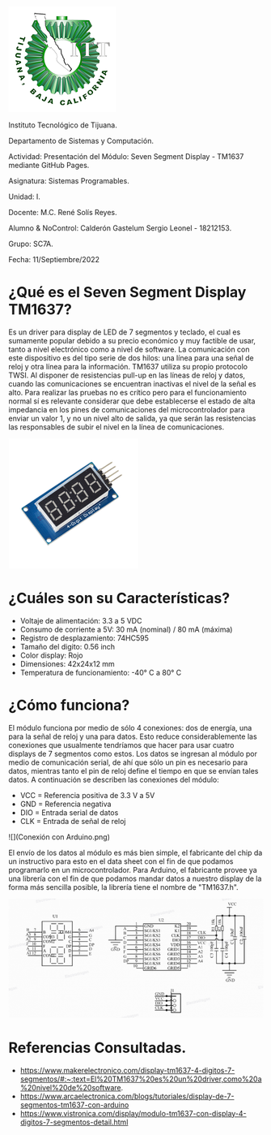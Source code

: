 ![](Logo.png)

Instituto Tecnológico de Tijuana.

Departamento de Sistemas y Computación.

Actividad: Presentación del Módulo: Seven Segment Display - TM1637 mediante GitHub Pages.

Asignatura: Sistemas Programables.

Unidad: I.

Docente: M.C. René Solís Reyes.

Alumno & NoControl: Calderón Gastelum Sergio Leonel - 18212153.

Grupo: SC7A.

Fecha: 11/Septiembre/2022

# ¿Qué es el Seven Segment Display TM1637?
Es un driver para display de LED de 7 segmentos y teclado, el cual es sumamente popular debido a su precio económico y muy factible de usar, tanto a nivel electrónico como a nivel de software.
La comunicación con este dispositivo es del tipo serie de dos hilos: una línea para una señal de reloj y otra línea para la información. TM1637 utiliza su propio protocolo TWSI. Al disponer de resistencias pull-up en las líneas de reloj y datos, cuando las comunicaciones se encuentran inactivas el nivel de la señal es alto. Para realizar las pruebas no es crítico pero para el funcionamiento normal sí es relevante considerar que debe establecerse el estado de alta impedancia en los pines de comunicaciones del microcontrolador para enviar un valor 1, y no un nivel alto de salida, ya que serán las resistencias las responsables de subir el nivel en la línea de comunicaciones.

![](TM1637.jpg)

# ¿Cuáles son su Características?
*  Voltaje de alimentación: 3.3 a 5 VDC
*  Consumo de corriente a 5V: 30 mA (nominal) / 80 mA (máxima)
*  Registro de desplazamiento: 74HC595
*  Tamaño del digito: 0.56 inch
*  Color display: Rojo
*  Dimensiones: 42x24x12 mm
*  Temperatura de funcionamiento: -40° C a 80° C

# ¿Cómo funciona?
El módulo funciona por medio de sólo 4 conexiones: dos de energía, una para la señal de reloj y una para datos. Esto reduce considerablemente las conexiones que usualmente tendríamos que hacer para usar cuatro displays de 7 segmentos como estos. Los datos se ingresan al módulo por medio de comunicación serial, de ahí que sólo un pin es necesario para datos, mientras tanto el pin de reloj define el tiempo en que se envían tales datos.
A continuación se describen las conexiones del módulo:
*  VCC = Referencia positiva de 3.3 V a 5V
*  GND = Referencia negativa
*  DIO = Entrada serial de datos
*  CLK = Entrada de  señal de reloj

![](Conexión con Arduino.png)

El envío de los datos al módulo es más bien simple, el fabricante del chip da un instructivo para esto en el data sheet con el fin de que podamos programarlo en un microcontrolador. Para Arduino, el fabricante provee ya una librería con el fin de que podamos mandar datos a nuestro display de la forma más sencilla posible, la librería tiene el nombre de "TM1637.h".


![](Diagrama.png)

# Referencias Consultadas.
*  https://www.makerelectronico.com/display-tm1637-4-digitos-7-segmentos/#:~:text=El%20TM1637%20es%20un%20driver,como%20a%20nivel%20de%20software.
*  https://www.arcaelectronica.com/blogs/tutoriales/display-de-7-segmentos-tm1637-con-arduino
*  https://www.vistronica.com/display/modulo-tm1637-con-display-4-digitos-7-segmentos-detail.html
